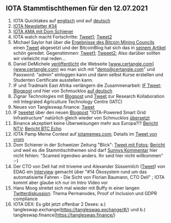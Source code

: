 ## IOTA Stammtischthemen für den 12.07.2021

1. IOTA Quicktakes auf [englisch](https://www.youtube.com/watch?v=gEbpcGpcRWI) und auf [deutsch](https://www.youtube.com/watch?v=wkHujcBFoDY)
2. [IOTA Newsletter #34](https://blog.iota.org/newsletter-34-orchestra-consortium-fetch-ai-iota-2-0-native-digital-assets-and-more/)
3. [IOTA AMA mit Dom Schiener](https://www.youtube.com/watch?v=wfS0WXqWShk)
4. IOTA watch macht Fortschritte: [Tweet1](https://twitter.com/SiliconDroid/status/1411515904530292739?s=20); [Tweet2](https://twitter.com/SiliconDroid/status/1412217841189900293?s=20)
5. Michael Saylor hat über die [Ergebnisse des Bitcoin Mining Councils](https://www.hope.com/content/dam/hope-assets/collateral/BMC-Q2-2021-materials.pdf) einen [Tweet](https://twitter.com/michael_saylor/status/1410698061224058888?s=20) abgesetzt und der BitcoinBlog hat sich das in [seinem Artikel](https://bitcoinblog.de/2021/07/06/bitcoin-mining-verbraucht-nur-01-prozent-der-globalen-energie-und-ist-zudem-ueberdurchschnittlich-sauber/) schön geredet. Gegenstimmen: [Tweet1](https://twitter.com/lawmaster/status/1410708201478164481); [Tweeet2](https://twitter.com/Vrom14286662/status/1412344725043093505?s=20); Also darüber sollten wir vielleicht mal reden...
6. Daniel DeMichele [veröffentlicht](https://twitter.com/carpclash/status/1412382297890906112?s=20) die Webseite [www.certangle.com](www.certangle.com) wo man sich mit "demo@certangle.com" und Password: "admin" einloggen kann und dann selbst Kurse erstellen und Studenten Certificate ausstellen kann.
7. IF und Tradmark East Afrika verlängern die Zusammenarbeit: [IF Tweet](https://twitter.com/iota/status/1412426662776614929?s=20); [Blogpost](https://blog.iota.org/trademark-east-africa-and-iota-paperless-trade-with-the-tangle-aims-to-become-a-standard-in-2022/) und hier von Schmucklos [auf deutsch](https://iota-einsteiger-guide.de/Trademark-East-Africa-IOTA-papierloser-handel-wird-standard.html)
8. Zignar Technologies mit [Blogpost](https://blog.zignar.tech/research-collaboration-agreement-196051f3c3e6) und [Tweet](https://twitter.com/zignartech/status/1412494695826038784?s=20) zur Research Kollaboration mit Integrated Agriculture Technology Centre (IATC) 
9. Neues von Tangleswap.finance: [Tweet](https://twitter.com/TangleSwapDeFi/status/1412499282654121987?s=19)
10. IF [tweetet](https://twitter.com/iota/status/1412501705871216641?s=20) über den neuen [Blogpost](https://blog.iota.org/iota-powered-smart-grid-infrastructure/) "IOTA-Powered Smart Grid Infrastructure" natürlich gleich wieder von Schmucklos [übersetzt](https://iota-einsteiger-guide.de/smart-grid-infrastruktur.html)
11. Binance akzeptiert keine Überweisungen mehr aus Europa?!? [Bericht NTV](https://www.n-tv.de/wirtschaft/der_boersen_tag/Kryptoboerse-Binance-geht-s-an-den-Kragen-SEPA-Zahlungen-ausgesetzt-article22666480.html); [Bericht BTC Echo](https://www.btc-echo.de/news/schock-bei-binance-bitcoin-boerse-nimmt-keine-euro-einlagen-mehr-an-121937/)
12. IOTA Pamp Meme Contest auf [iotamemes.com](https://iotamemes.com); Details im [Tweet von vrom](https://twitter.com/Vrom14286662/status/1412729256547962884?s=20)
13. Dom Schiener in der Schweizer Zeitung "Blick": [Tweet mit Fotos](https://twitter.com/Vrom14286662/status/1412998451311353858?s=20); [Bericht](https://www.blick.ch/wirtschaft/dominik-schiener-25-bringt-die-oeko-kryptowaehrung-iota-in-die-schweiz-er-hat-millionen-aber-kein-autobillett-id16660024.html) und weil es die Stammtischthemen sind darf [Sunnys Kommentar](https://twitter.com/sunnydecree/status/1413033630696448002?s=20) hier nicht fehlen: "Scamed irgendwo anders. Ihr seid hier nicht willkommen" :-)
14. Der CTO von Dell hat mit triveme und Alexander Süssemilch ([Tweet](https://twitter.com/asuessemilch/status/1412818708301418496?s=20)) von EDAG ein [Interview](https://www.youtube.com/watch?v=jDVC79hteiY)  gemacht über "#14 Ökosystem rund um das automatisierte Fahren - Die Sicht von Florian Baumann, CTO Dell" ; IOTA kommt aber glaube ich nur im Intro Video vor
15. Hans Moog streitet sich mal wieder mit Buffy in einer langen [Twitterdiskussion](https://twitter.com/hus_qy/status/1412834983425814536?s=20): Thema Permanodes, Proof of Inclusion und GDPR compliance
16. IOTA DEX: Es gibt jetzt offenbar 2 Dexes: a.) tangleswap.exchange(https://tangleswap.exchange/#/) und b.) tangleswap.finance(https://tangleswap.finance/)
